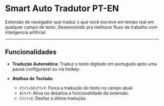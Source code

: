 # Smart Auto Tradutor PT-EN

Extensão de navegador que traduz o que você escreve em tempo real em qualquer campo de texto. Desenvolvido pra melhorar fluxo de trabalho com inteligencia artificial

---

## Funcionalidades

- **Tradução Automática:** Traduz o texto digitado em português após uma pausa configurável ou via hotkey.

- **Atalhos de Teclado:**
    - `Ctrl+Shift+Y`: Força a tradução do texto no campo atual.
    - `Alt+T`: Ativa ou desativa a funcionalidade da extensão.
    - `Ctrl+Z`: Desfaz a última tradução.

